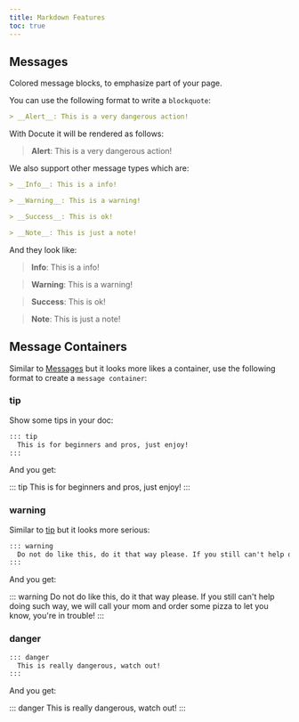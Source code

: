 ```yaml
---
title: Markdown Features
toc: true
---
```


## Messages

Colored message blocks, to emphasize part of your page. 

You can use the following format to write a `blockquote`:

```md
> __Alert__: This is a very dangerous action!
```

With Docute it will be rendered as follows:

> __Alert__: This is a very dangerous action!

We also support other message types which are:

```md
> __Info__: This is a info!

> __Warning__: This is a warning!

> __Success__: This is ok!

> __Note__: This is just a note!
```

And they look like:

> __Info__: This is a info!

> __Warning__: This is a warning!

> __Success__: This is ok!

> __Note__: This is just a note!



## Message Containers

Similar to [Messages](#messages) but it looks more likes a container, use the following format to create a `message container`:

### tip

Show some tips in your doc:

```md
::: tip
  This is for beginners and pros, just enjoy!
:::
```

And you get:

::: tip
  This is for beginners and pros, just enjoy!
:::


### warning

Similar to [tip](#tip) but it looks more serious:

```md
::: warning
  Do not do like this, do it that way please. If you still can't help doing such way, we will call your mom and order some pizza to let you know, you're in trouble!
:::
```

And you get:

::: warning
  Do not do like this, do it that way please. If you still can't help doing such way, we will call your mom and order some pizza to let you know, you're in trouble!
:::


### danger

```md
::: danger
  This is really dangerous, watch out!
:::
```

And you get:

::: danger
  This is really dangerous, watch out!
:::
